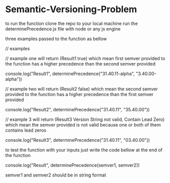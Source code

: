 # Semantic-Versioning-Problem

to run the function clone the repo to your local machine
run the determinePrecedence.js file with node or any js engine

three examples passed to the function as bellow

// examples 

// example one will return (Result1 true) which mean first semver provided to the function has a higher precedence than the second semver provided

console.log("Result1", determinePrecedence("31.40.11-alpha", "3.40.00-alpha"))

// example two will return (Result2 false) which mean the second semver provided to the function has a higher precedence than the first semver provided

console.log("Result2", determinePrecedence("31.40.11", "35.40.00"))

// example 3 will return (Result3 Version String not valid, Contain Lead Zero) which mean the semver provided is not valid because one or both of them contains lead zeros

console.log("Result3", determinePrecedence("31.40.11", "03.40.00"))

to test the function with your inputs just write the code bellow at the end of the function

console.log("Result", determinePrecedence(semver1, semver2))

semver1 and semver2 should be in string format
